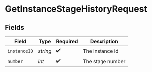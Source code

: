 # GetInstanceStageHistoryRequest


## Fields

| Field              | Type               | Required           | Description        |
| ------------------ | ------------------ | ------------------ | ------------------ |
| `instanceID`       | *string*           | :heavy_check_mark: | The instance id    |
| `number`           | *int*              | :heavy_check_mark: | The stage number   |